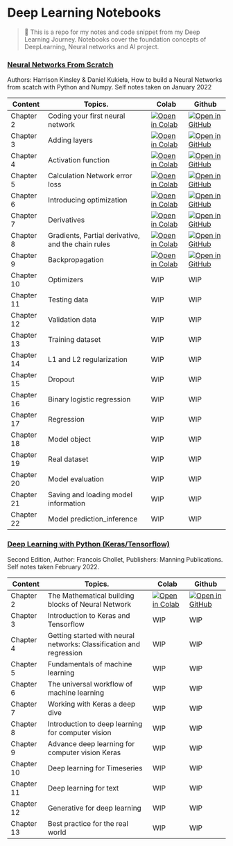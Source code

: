 <h1>Deep Learning Notebooks</h1>

> 📕 This is a repo for my notes and code snippet from my Deep Learning Journey. Notebooks cover the foundation concepts of DeepLearning, Neural networks and AI project.

### [Neural Networks From Scratch](https://nnfs.io/)
<p> Authors: Harrison Kinsley & Daniel Kukieła, How to build a Neural Networks from scatch with Python and Numpy. Self notes taken on January 2022 </p>

| Content        | Topics.       | Colab | Github |
| -------------  | ------------- | ----- | ------ |
| Chapter 2      | Coding your first neural network                     | [![Open in Colab](https://img.shields.io/static/v1?label=&message=Open%20in%20Colab&labelColor=grey&color=blue&logo=google-colab)](https://colab.research.google.com/github/theaveas/DeepLearning/blob/main/NNFS/02_nnfs_coding_our_first_neurons.ipynb#scrollTo=00aa98bb-97e9-4872-b87a-90f12687587f)| [![Open in GitHub](https://img.shields.io/static/v1?label=&message=Open%20in%20GitHub&labelColor=grey&color=blue&logo=github)](https://github.com/theaveas/DeepLearning/blob/main/NNFS/02_nnfs_coding_our_first_neurons.ipynb) |
| Chapter 3      | Adding layers                                        | [![Open in Colab](https://img.shields.io/static/v1?label=&message=Open%20in%20Colab&labelColor=grey&color=blue&logo=google-colab)](https://colab.research.google.com/github/theaveas/DeepLearning/blob/main/NNFS/03_nnfs_adding_layers.ipynb#scrollTo=f37203ff-9d2a-40ec-a48e-faf1dd341cae) | [![Open in GitHub](https://img.shields.io/static/v1?label=&message=Open%20in%20GitHub&labelColor=grey&color=blue&logo=github)](https://github.com/theaveas/DeepLearning/blob/main/NNFS/03_nnfs_adding_layers.ipynb) |
| Chapter 4      | Activation function                                  | [![Open in Colab](https://img.shields.io/static/v1?label=&message=Open%20in%20Colab&labelColor=grey&color=blue&logo=google-colab)](https://colab.research.google.com/github/theaveas/DeepLearning/blob/main/NNFS/04_nnfs_activation_functions.ipynb#scrollTo=x96Asv5243q4) | [![Open in GitHub](https://img.shields.io/static/v1?label=&message=Open%20in%20GitHub&labelColor=grey&color=blue&logo=github)](https://github.com/theaveas/DeepLearning/blob/main/NNFS/04_nnfs_activation_functions.ipynb) |
| Chapter 5      | Calculation Network error loss                       | [![Open in Colab](https://img.shields.io/static/v1?label=&message=Open%20in%20Colab&labelColor=grey&color=blue&logo=google-colab)](https://colab.research.google.com/github/theaveas/DeepLearning/blob/main/NNFS/05_nnfs_calculating_network_error_with_loss.ipynb#scrollTo=1e00d438-847c-4f3f-8284-88d231385c1b) | [![Open in GitHub](https://img.shields.io/static/v1?label=&message=Open%20in%20GitHub&labelColor=grey&color=blue&logo=github)](https://github.com/theaveas/DeepLearning/blob/main/NNFS/05_nnfs_calculating_network_error_with_loss.ipynb) | 
| Chapter 6      | Introducing optimization                             | [![Open in Colab](https://img.shields.io/static/v1?label=&message=Open%20in%20Colab&labelColor=grey&color=blue&logo=google-colab)](https://colab.research.google.com/github/theaveas/DeepLearning/blob/main/NNFS/06_nnfs_introducing_optimization.ipynb) | [![Open in GitHub](https://img.shields.io/static/v1?label=&message=Open%20in%20GitHub&labelColor=grey&color=blue&logo=github)](https://github.com/theaveas/DeepLearning/blob/main/NNFS/06_nnfs_introducing_optimization.ipynb) |
| Chapter 7      | Derivatives                                          | [![Open in Colab](https://img.shields.io/static/v1?label=&message=Open%20in%20Colab&labelColor=grey&color=blue&logo=google-colab)](https://colab.research.google.com/github/theaveas/DeepLearning/blob/main/NNFS/07_nnfs_derivatives.ipynb) | [![Open in GitHub](https://img.shields.io/static/v1?label=&message=Open%20in%20GitHub&labelColor=grey&color=blue&logo=github)](https://github.com/theaveas/DeepLearning/blob/main/NNFS/07_nnfs_derivatives.ipynb) |
| Chapter 8      | Gradients, Partial derivative, and the chain rules   | [![Open in Colab](https://img.shields.io/static/v1?label=&message=Open%20in%20Colab&labelColor=grey&color=blue&logo=google-colab)](https://colab.research.google.com/github/theaveas/DeepLearning/blob/main/NNFS/08_nnfs_gradients_partial_derivatives_and_the_chain_rule.ipynb) | [![Open in GitHub](https://img.shields.io/static/v1?label=&message=Open%20in%20GitHub&labelColor=grey&color=blue&logo=github)](https://github.com/theaveas/DeepLearning/blob/main/NNFS/08_nnfs_gradients_partial_derivatives_and_the_chain_rule.ipynb) |
| Chapter 9      | Backpropagation                                      | [![Open in Colab](https://img.shields.io/static/v1?label=&message=Open%20in%20Colab&labelColor=grey&color=blue&logo=google-colab)](https://colab.research.google.com/github/theaveas/DeepLearning/blob/main/NNFS/09_backpropagation.ipynb) | [![Open in GitHub](https://img.shields.io/static/v1?label=&message=Open%20in%20GitHub&labelColor=grey&color=blue&logo=github)](https://github.com/theaveas/DeepLearning/blob/main/NNFS/08_nnfs_gradients_partial_derivatives_and_the_chain_rule.ipynb) |
| Chapter 10     | Optimizers                                           |  WIP | WIP |
| Chapter 11     | Testing data                                         |  WIP | WIP |
| Chapter 12     | Validation data                                      |  WIP | WIP |
| Chapter 13     | Training dataset                                     |  WIP | WIP |
| Chapter 14     | L1 and L2 regularization                             |  WIP | WIP |
| Chapter 15     | Dropout                                              |  WIP | WIP |
| Chapter 16     | Binary logistic regression                           |  WIP | WIP |
| Chapter 17     | Regression                                           |  WIP | WIP |
| Chapter 18     | Model object                                         |  WIP | WIP |
| Chapter 19     | Real dataset                                         |  WIP | WIP |
| Chapter 20     | Model evaluation                                     |  WIP | WIP |
| Chapter 21     | Saving and loading model information                 |  WIP | WIP |
| Chapter 22     | Model prediction_inference                           |  WIP | WIP |


### [Deep Learning with Python (Keras/Tensorflow)](https://www.amazon.com/Learning-Python-Second-Fran%C3%A7ois-Chollet/dp/1617296864/ref=sr_1_3?crid=G0ITEJNSAY1K&keywords=deep+learning+with+python+2nd+edition&qid=1644115977&s=books&sprefix=deep+learning+with+pyt%2Cstripbooks%2C518&sr=1-3) <br>
<p> Second Edition, Author: Francois Chollet, Publishers: Manning Publications. Self notes taken February 2022. </p>

| Content        | Topics.       | Colab | Github |
| -------------  | ------------- | ----- | ------ |
| Chapter 2      | The Mathematical building blocks of Neural Network                   | [![Open in Colab](https://img.shields.io/static/v1?label=&message=Open%20in%20Colab&labelColor=grey&color=blue&logo=google-colab)](https://colab.research.google.com/github/theaveas/DeepLearning/blob/main/DLwithPython/chp02_dlwithpy.ipynb)| [![Open in GitHub](https://img.shields.io/static/v1?label=&message=Open%20in%20GitHub&labelColor=grey&color=blue&logo=github)](https://github.com/theaveas/DeepLearning/blob/main/DLwithPython/chp02_dlwithpy.ipynb)
| Chapter 3      | Introduction to Keras and Tensorflow                                 |  WIP | WIP |
| Chapter 4      | Getting started with neural networks: Classification and regression  |  WIP | WIP |
| Chapter 5      | Fundamentals of machine learning                                     |  WIP | WIP |
| Chapter 6      | The universal workflow of machine learning                           |  WIP | WIP |
| Chapter 7      | Working with Keras a deep dive                                       |  WIP | WIP |
| Chapter 8      | Introduction to deep learning for computer vision                    |  WIP | WIP |
| Chapter 9      | Advance deep learning for computer vision Keras                      |  WIP | WIP |
| Chapter 10     | Deep learning for Timeseries                                         |  WIP | WIP |
| Chapter 11     | Deep learning for text                                               |  WIP | WIP |
| Chapter 12     | Generative for deep learning                                         |  WIP | WIP |
| Chapter 13     | Best practice for the real world                                     |  WIP | WIP |




<!--
open in colab logo   : ![Open in Colab](https://img.shields.io/static/v1?label=&message=Open%20in%20Colab&labelColor=grey&color=blue&logo=google-colab)]
open in github logo  : ![Open in GitHub](https://img.shields.io/static/v1?label=&message=Open%20in%20GitHub&labelColor=grey&color=blue&logo=github)]
-->
